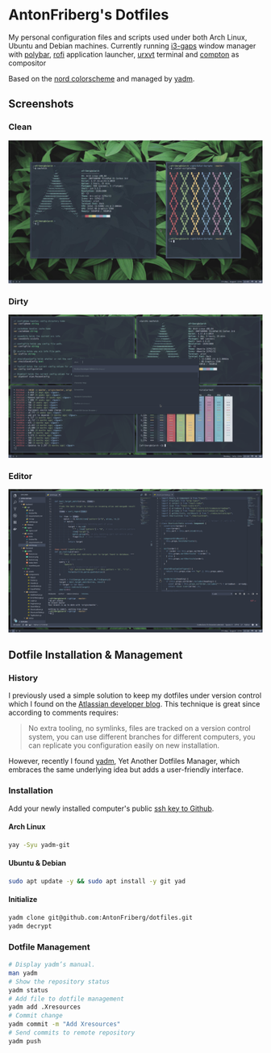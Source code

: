 # AntonFriberg's Dotfiles

My personal configuration files and scripts used under both Arch Linux, Ubuntu
and Debian machines. Currently running [i3-gaps] window manager with [polybar],
[rofi] application launcher, [urxvt] terminal and [compton] as compositor

Based on the [nord colorscheme] and managed by [yadm].

[i3-gaps]: https://github.com/Airblader/i3
[polybar]: https://github.com/polybar/polybar
[rofi]: https://github.com/davatorium/rofi
[urxvt]: https://wiki.archlinux.org/index.php/Rxvt-unicode
[compton]: https://wiki.archlinux.org/index.php/Compton
[nord colorscheme]: https://github.com/arcticicestudio/nord
[yadm]: https://github.com/TheLocehiliosan/yadm

## Screenshots
### Clean
![Clean](.config/yadm/screenshots/clean.jpg)
### Dirty
![Dirty](.config/yadm/screenshots/dirty.png)
### Editor
![Editor](.config/yadm/screenshots/editor.png)


## Dotfile Installation & Management

### History

I previously used a simple solution to keep my dotfiles under version control
which I found on the [Atlassian developer blog]. This technique is great since according to comments requires:

> No extra tooling, no symlinks, files are tracked on a version control system,
  you can use different branches for different computers, you can replicate you configuration easily on new installation.

However, recently I found [yadm], Yet Another Dotfiles Manager, which embraces
the same underlying idea but adds a user-friendly interface.

[atlassian developer blog]: https://developer.atlassian.com/blog/2016/02/best-way-to-store-dotfiles-git-bare-repo/

### Installation
Add your newly installed computer's public [ssh key to Github].

[ssh key to Github]: https://help.github.com/en/github/authenticating-to-github/adding-a-new-ssh-key-to-your-github-account

#### Arch Linux

```zsh
yay -Syu yadm-git
```

#### Ubuntu & Debian

```zsh
sudo apt update -y && sudo apt install -y git yad
```

#### Initialize

```zsh
yadm clone git@github.com:AntonFriberg/dotfiles.git
yadm decrypt
```

### Dotfile Management

```zsh
# Display yadm’s manual.
man yadm
# Show the repository status
yadm status
# Add file to dotfile management
yadm add .Xresources
# Commit change
yadm commit -m "Add Xresources"
# Send commits to remote repository
yadm push
```
